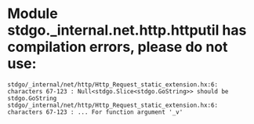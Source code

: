 # Module stdgo._internal.net.http.httputil has compilation errors, please do not use:
```
stdgo/_internal/net/http/Http_Request_static_extension.hx:6: characters 67-123 : Null<stdgo.Slice<stdgo.GoString>> should be stdgo.GoString
stdgo/_internal/net/http/Http_Request_static_extension.hx:6: characters 67-123 : ... For function argument '_v'

```

